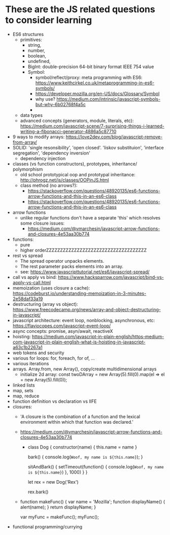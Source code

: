 # These are the JS related questions to consider learning

- ES6 structures
  - primitives:
    - string,
    - number,
    - boolean,
    - undefined,
    - BigInt:  double-precision 64-bit binary format IEEE 754 value
    - Symbol:
      - symbol/reflect/proxy: meta programming with ES6: <https://www.keithcirkel.co.uk/metaprogramming-in-es6-symbols/>
      - https://developer.mozilla.org/en-US/docs/Glossary/Symbol
      - why use? <https://medium.com/intrinsic/javascript-symbols-but-why-6b02768f4a5c>
      -
  - data types
  - advanced concepts (generators, module, literals, etc): <https://medium.com/javascript-scene/7-surprising-things-i-learned-writing-a-fibonacci-generator-4886a5c87710>
- 9 ways to modify arrays: <https://love2dev.com/blog/javascript-remove-from-array/>
- SOLID: 'single resonsibility', 'open closed'. 'liskov substituion', 'interface segregation', 'dependency inversion'
  - dependency injection
- classes (vs function constructors), prototypes, inheritance/ polymorphism
  - old school prototypical oop and prototypal inheritance: http://phrogz.net/js/classes/OOPinJS.html
  - class method (no arrows?):
    - <https://stackoverflow.com/questions/48920135/es6-functions-arrow-functions-and-this-in-an-es6-class>
    - <https://stackoverflow.com/questions/48920135/es6-functions-arrow-functions-and-this-in-an-es6-class>
- arrow functions
  - unlike regular functions don't have a separate 'this' which resolves some closure issues:
    - <https://medium.com/@vmarchesin/javascript-arrow-functions-and-closures-4e53aa30b774>
- functions:
  - pure
  - higher orderZZZZZZZZZZZZZZZZZZZZZZZZZZZZZZZZZZZZ
- rest vs spread
  - The spread operator unpacks elements.
  - The rest parameter packs elements into an array.
  - see: <https://www.javascripttutorial.net/es6/javascript-spread/>
- call vs apply vs bind: <https://www.hacksparrow.com/javascript/bind-vs-apply-vs-call.html>
- memoization (uses closure a cache): <https://codeburst.io/understanding-memoization-in-3-minutes-2e58daf33a19>
- destructuring (array vs object): <https://www.freecodecamp.org/news/array-and-object-destructuring-in-javascript/>
- javascript architecture: event loop, nonblocking, asynchronous, etc: <https://flaviocopes.com/javascript-event-loop/>
- async concepts: promise, asyn/await, reactiveX
- hoisting: <https://medium.com/javascript-in-plain-english/https-medium-com-javascript-in-plain-english-what-is-hoisting-in-javascript-a63c1b2267a1>
- web tokens and security
- various for loops: for, foreach, for of, ...
- various iterations
- arrays. Array.from, new Array(), copy/create multidimensional arrays
  - initialize 2d array: const twoDArray = new Array(5).fill(0).map(el => el = new Array(5).fill(0));
- linked lists
- map, sets
- map, reduce
- function definition vs declaration vs IIFE
- closures:
  - 'A closure is the combination of a function and the lexical environment within which that function was declared.'
  - <https://medium.com/@vmarchesin/javascript-arrow-functions-and-closures-4e53aa30b774>
    - class Dog {
        constructor(name) {
          this.name = name
        }

        bark() {
          console.log(`Woof, my name is ${this.name}`);
        }

        sitAndBark() {
          setTimeout(function() { console.log(`Woof, my name is ${this.name}`) }, 1000)
        }
      }

      let rex = new Dog('Rex')

      rex.bark()
  - function makeFunc() {
      var name = 'Mozilla';
      function displayName() {
        alert(name);
      }
      return displayName;
    }

    var myFunc = makeFunc();
    myFunc();
- functional programming/currying
